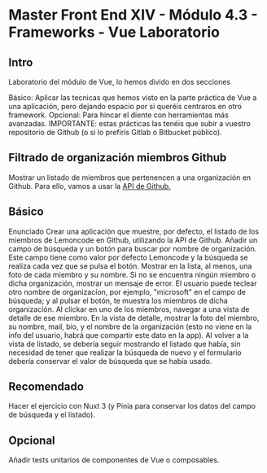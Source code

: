 # Master Front End XIV - Módulo 4.3 - Frameworks - Vue Laboratorio

## Intro
Laboratorio del módulo de Vue, lo hemos divido en dos secciones

Básico: Aplicar las tecnicas que hemos visto en la parte práctica de Vue a una aplicación, pero dejando espacio por si queréis centraros en otro framework.
Opcional: Para hincar el diente con herramientas más avanzadas.
IMPORTANTE: estas prácticas las tenéis que subir a vuestro repositorio de Github (o si lo prefirís Gitlab o Bitbucket público).

## Filtrado de organización miembros Github
Mostrar un listado de miembros que pertenencen a una organización en Github. Para ello, vamos a usar la [API de Github.](https://docs.github.com/es/rest)

## Básico
Enunciado
Crear una aplicación que muestre, por defecto, el listado de los miembros de Lemoncode en Github, utilizando la API de Github.
Añadir un campo de búsqueda y un botón para buscar por nombre de organización. Este campo tiene como valor por defecto Lemoncode y la búsqueda se realiza cada vez que se pulsa el botón.
Mostrar en la lista, al menos, una foto de cada miembro y su nombre.
Si no se encuentra ningún miembro o dicha organización, mostrar un mensaje de error.
El usuario puede teclear otro nombre de organizacíon, por ejemplo, "microsoft" en el campo de búsqueda; y al pulsar el botón, te muestra los miembros de dicha organización.
Al clickar en uno de los miembros, navegar a una vista de detalle de ese miembro.
En la vista de detalle, mostrar la foto del miembro, su nombre, mail, bio, y el nombre de la organización (esto no viene en la info del usuario, habrá que compartir este dato en la app).
Al volver a la vista de listado, se debería seguir mostrando el listado que había, sin necesidad de tener que realizar la búsqueda de nuevo y el formulario debería conservar el valor de búsqueda que se había usado.

## Recomendado
Hacer el ejercicio con Nuxt 3 (y Pinia para conservar los datos del campo de búsqueda y el listado).

## Opcional
Añadir tests unitarios de componentes de Vue o composables.
